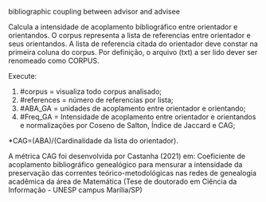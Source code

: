 
bibliographic coupling between advisor and advisee

Calcula a intensidade de acoplamento bibliográfico entre orientador e orientandos. 
O corpus representa a lista de referencias entre orientador e seus orientandos.
A lista de referencia citada do orientador deve constar na primeira coluna do corpus.
Por definição, o arquivo (txt) a ser lido dever ser renomeado como CORPUS.

Execute:
1) #corpus = visualiza todo corpus analisado;
2) #references = número de referencias por lista;
3) #ABA_GA = unidades de acoplamento entre orientador e orientando;
4) #Freq_GA = Intensidade de acoplamento entre orientador e orientandos e normalizações por Coseno de Salton, Índice de Jaccard e CAG;

*CAG=(ABA)/(Cardinalidade da lista do orientador). 

A métrica CAG foi desenvolvida por Castanha (2021) em: Coeficiente de acoplamento bibliográfico genealógico para mensurar a intensidade da preservação das correntes teórico-metodológicas nas redes de genealogia acadêmica da área de Matemática (Tese de doutorado em Ciência da Informação - UNESP campus Marília/SP)
